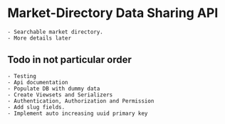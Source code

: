# Market-Directory Data Sharing API

    - Searchable market directory.
    - More details later


## Todo in not particular order

    - Testing
    - Api documentation
    - Populate DB with dummy data
    - Create Viewsets and Serializers
    - Authentication, Authorization and Permission
    - Add slug fields. 
    - Implement auto increasing uuid primary key